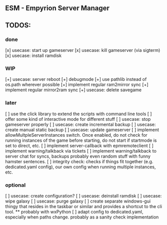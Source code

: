 ## ESM - Empyrion Server Manager



## TODOS:
### done
[x] usecase: start up gameserver
[x] usecase: kill gameserver (via sigterm)
[x] usecase: install ramdisk

### WIP
[+] usecase: server reboot
[+] debugmode
[+] use pathlib instead of os.path wherever possible
[+] implement regular ram2mirror sync
[+] implement regular mirror2ram sync
[+] usecase: delete savegame

### later
[ ] use the click library to extend the scripts with command line tools
[ ] offer some kind of interactive mode for different stuff
[ ] usecase: stop gameserver properly
[ ] usecase: create incremental backup
[ ] usecase: create manual static backup
[ ] usecase: update gameserver
[ ] implement allowMultpleServerInstances switch. Once enabled, do not check for running instances of the game before starting, do not start if startmode is set to direct, etc.
[ ] implement server-callback with epmremoteclient
[ ] implement warning/talkback via tickets
[ ] implement warning/talkback to server chat for syncs, backups probably even random stuff with funny hamster sentences.
[ ] integrity check: checks if things fit together (e.g. dedicated.yaml config), our own config when running multiple instances, etc.

### optional
[ ] usecase: create configuration?
[ ] usecase: deinstall ramdisk
[ ] usecase: wipe galaxy
[ ] usecase: purge galaxy
[ ] create separate windows-gui thingy that resides in the taskbar or similar and provides a shortcut to the cli tool.
   ** probably with wxPython
[ ] adapt config to dedicated.yaml, especially when paths change. probably as a sanity check implementation

